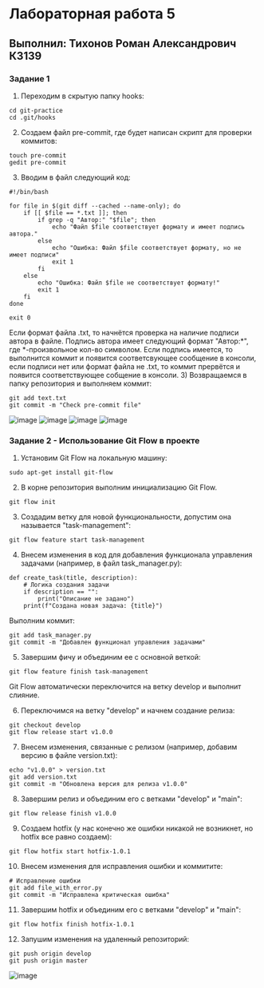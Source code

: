 # Лабораторная работа 5
## Выполнил: Тихонов Роман Александрович К3139
### Задание 1
1) Переходим в скрытую папку hooks:
```
cd git-practice
cd .git/hooks
```
2) Создаем файл pre-commit, где будет написан скрипт для проверки коммитов:
```
touch pre-commit
gedit pre-commit
```
3) Вводим в файл следующий код:
```
#!/bin/bash

for file in $(git diff --cached --name-only); do
    if [[ $file == *.txt ]]; then
        if grep -q "Автор:" "$file"; then
            echo "Файл $file соответствует формату и имеет подпись автора."
        else
            echo "Ошибка: Файл $file соответствует формату, но не имеет подписи"
            exit 1
        fi
    else
        echo "Ошибка: Файл $file не соответствует формату!"
        exit 1
    fi
done

exit 0
```
Если  формат файла .txt, то начнётся проверка на наличие подписи автора в файле. Подпись автора имеет следующий формат "Автор:*", где *-произвольное кол-во символом. Если подпись имеется, то выполнится коммит и появится соответсвующее сообщение в консоли, если подписи нет или формат файла не .txt, то коммит прервётся и появится соответствующее собщение в консоли.
3) Возвращаемся в папку репозитория и выполняем коммит:
```
git add text.txt
git commit -m "Check pre-commit file"

```
![image](https://github.com/user-attachments/assets/ebe16551-2e75-45f5-9d74-652aba7fb2b3)
![image](https://github.com/user-attachments/assets/b0c90686-95fc-40bf-9210-f0adec089d6c)
![image](https://github.com/user-attachments/assets/6c8bf855-500c-42cb-b2a2-3027d9bf7ab5)
![image](https://github.com/user-attachments/assets/0b50dc58-a4a7-4f53-8db0-77043182e8dd)


### Задание 2 - Использование Git Flow в проекте


1. Установим Git Flow на локальную машину:

```
sudo apt-get install git-flow
```

2. В корне репозитория выполним инициализацию Git Flow.

```
git flow init
```

3. Создадим ветку для новой функциональности, допустим она называется "task-management":

```
git flow feature start task-management
```

4. Внесем изменения в код для добавления функционала управления задачами (например, в файл task_manager.py):

```
def create_task(title, description):
    # Логика создания задачи
    if description == "":
        print("Описание не задано")
    print(f"Создана новая задача: {title}")
```

Выполним коммит:

```
git add task_manager.py
git commit -m "Добавлен функционал управления задачами"
```

5. Завершим фичу и объединим ее с основной веткой:

```
git flow feature finish task-management

```

Git Flow автоматически переключится на ветку develop и выполнит слияние. 

6. Переключимся на ветку "develop" и начнем создание релиза:

```
git checkout develop
git flow release start v1.0.0
```

7. Внесем изменения, связанные с релизом (например, добавим версию в файле version.txt):

```
echo "v1.0.0" > version.txt
git add version.txt
git commit -m "Обновлена версия для релиза v1.0.0"

```


8. Завершим релиз и объединим его с ветками "develop" и "main":

```
git flow release finish v1.0.0
```

9. Создаем hotfix (у нас конечно же ошибки никакой не возникнет, но hotfix все равно создаем):

```
git flow hotfix start hotfix-1.0.1
```

10. Внесем изменения для исправления ошибки и коммитите:

```
# Исправление ошибки
git add file_with_error.py
git commit -m "Исправлена критическая ошибка"
```

11. Завершим hotfix и объединим его с ветками "develop" и "main":

```
git flow hotfix finish hotfix-1.0.1
```

12. Запушим изменения на удаленный репозиторий:

```
git push origin develop
git push origin master
```
![image](https://github.com/user-attachments/assets/c5f66628-7bdf-401c-bf7b-81f7f45df396)

